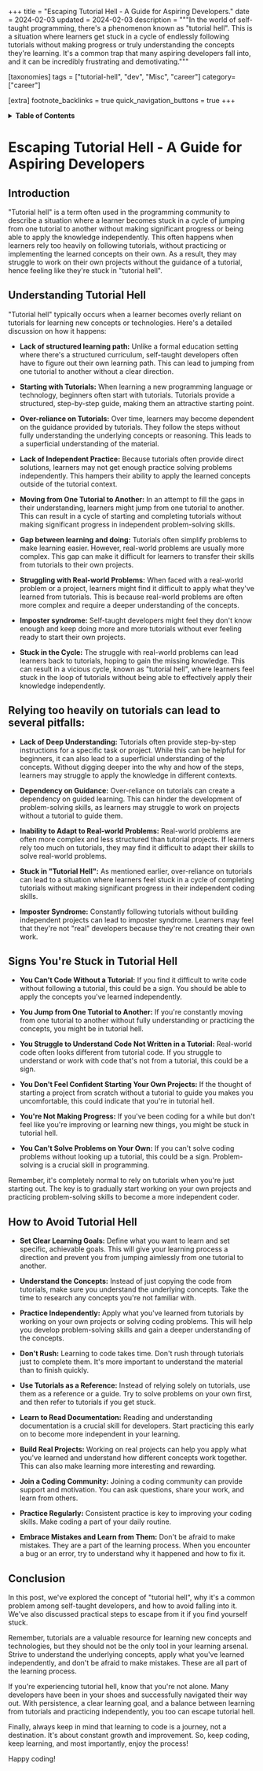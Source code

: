 +++
title = "Escaping Tutorial Hell - A Guide for Aspiring Developers."
date = 2024-02-03
updated = 2024-02-03
description = """In the world of self-taught programming, there's a phenomenon known as "tutorial hell". This is a situation where learners get stuck in a cycle of endlessly following tutorials without making progress or truly understanding the concepts they're learning. It's a common trap that many aspiring developers fall into, and it can be incredibly frustrating and demotivating."""

[taxonomies]
tags = ["tutorial-hell", "dev", "Misc", "career"]
category=["career"]

[extra]
footnote_backlinks = true
quick_navigation_buttons = true
+++

<details>
    <summary><b>Table of Contents</b></summary>
    <!-- toc -->
</details>

# Escaping Tutorial Hell - A Guide for Aspiring Developers

## Introduction
"Tutorial hell" is a term often used in the programming community to describe a situation where a learner becomes stuck in a cycle of jumping from one tutorial to another without making significant progress or being able to apply the knowledge independently. This often happens when learners rely too heavily on following tutorials, without practicing or implementing the learned concepts on their own. As a result, they may struggle to work on their own projects without the guidance of a tutorial, hence feeling like they're stuck in "tutorial hell".

## Understanding Tutorial Hell
"Tutorial hell" typically occurs when a learner becomes overly reliant on tutorials for learning new concepts or technologies. Here's a detailed discussion on how it happens:

- **Lack of structured learning path:** Unlike a formal education setting where there's a structured curriculum, self-taught developers often have to figure out their own learning path. This can lead to jumping from one tutorial to another without a clear direction.

- **Starting with Tutorials:** When learning a new programming language or technology, beginners often start with tutorials. Tutorials provide a structured, step-by-step guide, making them an attractive starting point.

- **Over-reliance on Tutorials:** Over time, learners may become dependent on the guidance provided by tutorials. They follow the steps without fully understanding the underlying concepts or reasoning. This leads to a superficial understanding of the material.

- **Lack of Independent Practice:** Because tutorials often provide direct solutions, learners may not get enough practice solving problems independently. This hampers their ability to apply the learned concepts outside of the tutorial context.

- **Moving from One Tutorial to Another:** In an attempt to fill the gaps in their understanding, learners might jump from one tutorial to another. This can result in a cycle of starting and completing tutorials without making significant progress in independent problem-solving skills.

- **Gap between learning and doing:** Tutorials often simplify problems to make learning easier. However, real-world problems are usually more complex. This gap can make it difficult for learners to transfer their skills from tutorials to their own projects.

- **Struggling with Real-world Problems:** When faced with a real-world problem or a project, learners might find it difficult to apply what they've learned from tutorials. This is because real-world problems are often more complex and require a deeper understanding of the concepts.

- **Imposter syndrome:** Self-taught developers might feel they don't know enough and keep doing more and more tutorials without ever feeling ready to start their own projects.

- **Stuck in the Cycle:** The struggle with real-world problems can lead learners back to tutorials, hoping to gain the missing knowledge. This can result in a vicious cycle, known as "tutorial hell", where learners feel stuck in the loop of tutorials without being able to effectively apply their knowledge independently.


## Relying too heavily on tutorials can lead to several pitfalls:

- **Lack of Deep Understanding:** Tutorials often provide step-by-step instructions for a specific task or project. While this can be helpful for beginners, it can also lead to a superficial understanding of the concepts. Without digging deeper into the why and how of the steps, learners may struggle to apply the knowledge in different contexts.

- **Dependency on Guidance:** Over-reliance on tutorials can create a dependency on guided learning. This can hinder the development of problem-solving skills, as learners may struggle to work on projects without a tutorial to guide them.

- **Inability to Adapt to Real-world Problems:** Real-world problems are often more complex and less structured than tutorial projects. If learners rely too much on tutorials, they may find it difficult to adapt their skills to solve real-world problems.

- **Stuck in "Tutorial Hell":** As mentioned earlier, over-reliance on tutorials can lead to a situation where learners feel stuck in a cycle of completing tutorials without making significant progress in their independent coding skills.

- **Imposter Syndrome:** Constantly following tutorials without building independent projects can lead to imposter syndrome. Learners may feel that they're not "real" developers because they're not creating their own work.

## Signs You're Stuck in Tutorial Hell

- **You Can't Code Without a Tutorial:** If you find it difficult to write code without following a tutorial, this could be a sign. You should be able to apply the concepts you've learned independently.

- **You Jump from One Tutorial to Another:** If you're constantly moving from one tutorial to another without fully understanding or practicing the concepts, you might be in tutorial hell.

- **You Struggle to Understand Code Not Written in a Tutorial:** Real-world code often looks different from tutorial code. If you struggle to understand or work with code that's not from a tutorial, this could be a sign.

- **You Don't Feel Confident Starting Your Own Projects:** If the thought of starting a project from scratch without a tutorial to guide you makes you uncomfortable, this could indicate that you're in tutorial hell.

- **You're Not Making Progress:** If you've been coding for a while but don't feel like you're improving or learning new things, you might be stuck in tutorial hell.

- **You Can't Solve Problems on Your Own:** If you can't solve coding problems without looking up a tutorial, this could be a sign. Problem-solving is a crucial skill in programming.

Remember, it's completely normal to rely on tutorials when you're just starting out. The key is to gradually start working on your own projects and practicing problem-solving skills to become a more independent coder.

## How to Avoid Tutorial Hell

- **Set Clear Learning Goals:** Define what you want to learn and set specific, achievable goals. This will give your learning process a direction and prevent you from jumping aimlessly from one tutorial to another.

- **Understand the Concepts:** Instead of just copying the code from tutorials, make sure you understand the underlying concepts. Take the time to research any concepts you're not familiar with.

- **Practice Independently:** Apply what you've learned from tutorials by working on your own projects or solving coding problems. This will help you develop problem-solving skills and gain a deeper understanding of the concepts.

- **Don't Rush:** Learning to code takes time. Don't rush through tutorials just to complete them. It's more important to understand the material than to finish quickly.

- **Use Tutorials as a Reference:** Instead of relying solely on tutorials, use them as a reference or a guide. Try to solve problems on your own first, and then refer to tutorials if you get stuck.

- **Learn to Read Documentation:** Reading and understanding documentation is a crucial skill for developers. Start practicing this early on to become more independent in your learning.

- **Build Real Projects:** Working on real projects can help you apply what you've learned and understand how different concepts work together. This can also make learning more interesting and rewarding.

- **Join a Coding Community:** Joining a coding community can provide support and motivation. You can ask questions, share your work, and learn from others.

- **Practice Regularly:** Consistent practice is key to improving your coding skills. Make coding a part of your daily routine.

- **Embrace Mistakes and Learn from Them:** Don't be afraid to make mistakes. They are a part of the learning process. When you encounter a bug or an error, try to understand why it happened and how to fix it.

## Conclusion
In this post, we've explored the concept of "tutorial hell", why it's a common problem among self-taught developers, and how to avoid falling into it. We've also discussed practical steps to escape from it if you find yourself stuck.

Remember, tutorials are a valuable resource for learning new concepts and technologies, but they should not be the only tool in your learning arsenal. Strive to understand the underlying concepts, apply what you've learned independently, and don't be afraid to make mistakes. These are all part of the learning process.

If you're experiencing tutorial hell, know that you're not alone. Many developers have been in your shoes and successfully navigated their way out. With persistence, a clear learning goal, and a balance between learning from tutorials and practicing independently, you too can escape tutorial hell.

Finally, always keep in mind that learning to code is a journey, not a destination. It's about constant growth and improvement. So, keep coding, keep learning, and most importantly, enjoy the process!

Happy coding!
